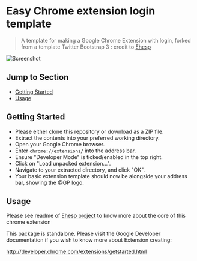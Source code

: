 # Easy Chrome extension login template
> A template for making a Google Chrome Extension with login, forked from a template Twitter Bootstrap 3 : credit to [Ehesp](https://github.com/Ehesp/Chrome-Extension-Twitter-Bootstrap-3-Template)

![Screenshot](https://i.imgur.com/QmrBrGF.png)

## Jump to Section

* [Getting Started](#getting-started)
* [Usage](#usage)

## Getting Started

- Please either clone this repository or download as a ZIP file.
- Extract the contents into your preferred working directory.
- Open your Google Chrome browser.
- Enter `chrome://extensions/` into the address bar.
- Ensure "Developer Mode" is ticked/enabled in the top right.
- Click on "Load unpacked extension...".
- Navigate to your extracted directory, and click "OK".
- Your basic extension template should now be alongside your address bar, showing the @GP logo.

## Usage

Please see readme of [Ehesp project](https://github.com/Ehesp/Chrome-Extension-Twitter-Bootstrap-3-Template/blob/master/README.md) to know more about the core of this chrome extension

This package is standalone.  Please visit the Google Developer documentation if you wish to know more about Extension creating:

http://developer.chrome.com/extensions/getstarted.html

